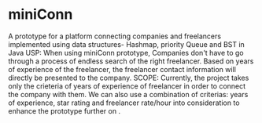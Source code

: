 # miniConn
A prototype for a platform connecting companies and freelancers implemented using data structures- Hashmap, priority Queue and  BST in Java
USP: When using miniConn prototype, Companies don't have to go through a process of endless search of the right freelancer. Based on years of experience of the freelancer, the freelancer contact information will directly be presented to the company.
SCOPE: Currently, the project takes only the crieteria of years of experience of freelancer in order to connect the company with them. We can also use a combination of criterias: years of experience, star rating and freelancer rate/hour into consideration to enhance the prototype further on .
